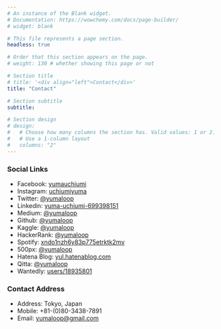 ```yaml
---
# An instance of the Blank widget.
# Documentation: https://wowchemy.com/docs/page-builder/
# widget: blank

# This file represents a page section.
headless: true

# Order that this section appears on the page.
# weight: 130 # whether showing this page or not

# Section title
# title: '<div align="left">Contact</div>'
title: "Contact"

# Section subtitle
subtitle: 

# Section design
# design:
#   # Choose how many columns the section has. Valid values: 1 or 2.
#   # Use a 1-column layout
#   columns: "2"
---
```

### Social Links
* <i class="fab fa-facebook"></i> Facebook: [yumauchiumi](https://www.facebook.com/yumauchiumi)
* <i class="fab fa-instagram"></i> Instagram: [uchiumiyuma](https://www.instagram.com/uchiumiyuma)
* <i class="fab fa-twitter"></i> Twitter: [@yumaloop](https://twitter.com/yumaloop)
* <i class="fab fa-linkedin"></i> Linkedin: [yuma-uchiumi-699398151](https://www.linkedin.com/in/yuma-uchiumi-699398151/)
* <i class="fab fa-medium"></i> Medium: [@yumaloop](https://medium.com/@yumaloop)
* <i class="fab fa-github"></i> Github: [@yumaloop](https://github.com/yumaloop)
* <i class="fab fa-kaggle"></i> Kaggle: [@yumaloop](https://www.kaggle.com/yumaloop)
* <i class="fab fa-hackerrank"></i> HackerRank: [@yumaloop](https://www.hackerrank.com/yumaloop?hr_r=1)
* <i class="fab fa-spotify"></i> Spotify: [xndo1nzh6y83p775etrktk2mv](https://open.spotify.com/user/xndo1nzh6y83p775etrktk2mv?si=s3ZU58pZTHKGt4aOfpwmKg)
* <i class="fab fa-500px"></i> 500px: [@yumaloop](https://500px.com/yumaloop)
* <i class="far fa-folder"></i> Hatena Blog: [yul.hatenablog.com](https://yul.hatenablog.com/archive)
* <i class="far fa-sticky-note"></i> Qitta: [@yumaloop](https://qiita.com/yumaloop)
* <i class="far fa-file"></i> Wantedly: [users/18935801](https://www.wantedly.com/users/18935801)

### Contact Address
* <i class="fas fa-map-marker-alt"></i> Address: Tokyo, Japan
* <i class="fas fa-phone-alt"></i> Mobile: +81-(0)80-3438-7891
* <i class="far fa-envelope"></i> Email: yumaloop@gmail.com
